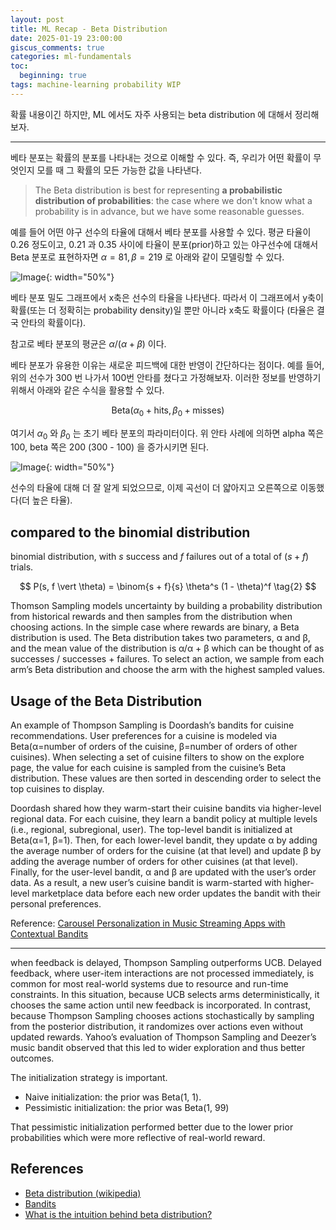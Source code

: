 ```yaml
---
layout: post
title: ML Recap - Beta Distribution 
date: 2025-01-19 23:00:00
giscus_comments: true
categories: ml-fundamentals
toc:
  beginning: true
tags: machine-learning probability WIP
---
```


확률 내용이긴 하지만, ML 에서도 자주 사용되는 beta distribution 에 대해서 정리해보자.

---

베타 분포는 확률의 분포를 나타내는 것으로 이해할 수 있다. 즉, 우리가 어떤 확률이 무엇인지 모를 때 그 확률의 모든 가능한 값을 나타낸다.

> The Beta distribution is best for representing **a probabilistic distribution of probabilities**: the case where we don't know what a probability is in advance, but we have some reasonable guesses.

예를 들어 어떤 야구 선수의 타율에 대해서 베타 분포를 사용할 수 있다. 평균 타율이 0.26 정도이고, 0.21 과 0.35 사이에 타율이 분포(prior)하고 있는 야구선수에 대해서 Beta 분포로 표현하자면 $\alpha = 81, \beta = 219$ 로 아래와 같이 모델링할 수 있다.

![Image](https://i.imgur.com/9V5Lg8o.png){: width="50%"}

베타 분포 밀도 그래프에서 x축은 선수의 타율을 나타낸다. 따라서 이 그래프에서 y축이 확률(또는 더 정확히는 probability density)일 뿐만 아니라 x축도 확률이다 (타율은 결국 안타의 확률이다).

참고로 베타 분포의 평균은 $\alpha / (\alpha + \beta)$ 이다.

베타 분포가 유용한 이유는 새로운 피드백에 대한 반영이 간단하다는 점이다. 예를 들어, 위의 선수가 300 번 나가서 100번 안타를 쳤다고 가정해보자. 이러한 정보를 반영하기 위해서 아래와 같은 수식을 활용할 수 있다.

$$
\mbox{Beta}(\alpha_0+\mbox{hits}, \beta_0+\mbox{misses})
$$

여기서 $\alpha_0$ 와 $\beta_0$ 는 초기 베타 분포의 파라미터이다. 위 안타 사례에 의하면 alpha 쪽은 100, beta 쪽은 200 (300 - 100) 을 증가시키면 된다.

![Image](https://i.imgur.com/DJdG0wJ.png){: width="50%"}

선수의 타율에 대해 더 잘 알게 되었으므로, 이제 곡선이 더 얇아지고 오른쪽으로 이동했다(더 높은 타율).

## compared to the binomial distribution

binomial distribution, with $s$ success and $f$ failures out of a total of $(s+f)$ trials.

$$
P(s, f \vert \theta) = \binom{s + f}{s} \theta^s (1 - \theta)^f \tag{2}
$$

Thomson Sampling models uncertainty by building a probability distribution from historical rewards and then samples from the distribution when choosing actions. In the simple case where rewards are binary, a Beta distribution is used. The Beta distribution takes two parameters, α and β, and the mean value of the distribution is α/α + β which can be thought of as successes / successes + failures. To select an action, we sample from each arm’s Beta distribution and choose the arm with the highest sampled values.

## Usage of the Beta Distribution

An example of Thompson Sampling is Doordash’s bandits for cuisine recommendations. User preferences for a cuisine is modeled via Beta(α=number of orders of the cuisine, β=number of orders of other cuisines). When selecting a set of cuisine filters to show on the explore page, the value for each cuisine is sampled from the cuisine’s Beta distribution. These values are then sorted in descending order to select the top cuisines to display.

Doordash shared how they warm-start their cuisine bandits via higher-level regional data. For each cuisine, they learn a bandit policy at multiple levels (i.e., regional, subregional, user). The top-level bandit is initialized at Beta(α=1, β=1). Then, for each lower-level bandit, they update α by adding the average number of orders for the cuisine (at that level) and update β by adding the average number of orders for other cuisines (at that level). Finally, for the user-level bandit, α and β are updated with the user’s order data. As a result, a new user’s cuisine bandit is warm-started with higher-level marketplace data before each new order updates the bandit with their personal preferences.

Reference: [Carousel Personalization in Music Streaming Apps with Contextual Bandits](https://arxiv.org/abs/2009.06546)

---

when feedback is delayed, Thompson Sampling outperforms UCB. Delayed feedback, where user-item interactions are not processed immediately, is common for most real-world systems due to resource and run-time constraints. In this situation, because UCB selects arms deterministically, it chooses the same action until new feedback is incorporated. In contrast, because Thompson Sampling chooses actions stochastically by sampling from the posterior distribution, it randomizes over actions even without updated rewards. Yahoo’s evaluation of Thompson Sampling and Deezer’s music bandit observed that this led to wider exploration and thus better outcomes.

The initialization strategy is important.

- Naive initialization:  the prior was Beta(1, 1).
- Pessimistic initialization: the prior was Beta(1, 99)

That pessimistic initialization performed better due to the lower prior probabilities which were more reflective of real-world reward.

## References

- [Beta distribution (wikipedia)](https://en.wikipedia.org/wiki/Beta_distribution)
- [Bandits](https://applyingml.com/resources/bandits/)
- [What is the intuition behind beta distribution?](https://stats.stackexchange.com/questions/47771/what-is-the-intuition-behind-beta-distribution/47782#47782)